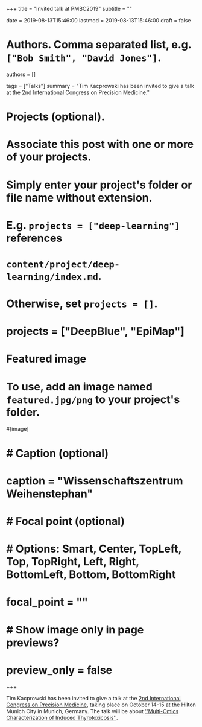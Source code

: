 +++
title = "Invited talk at PMBC2019"
subtitle = ""

date = 2019-08-13T15:46:00
lastmod = 2019-08-13T15:46:00
draft = false

# Authors. Comma separated list, e.g. `["Bob Smith", "David Jones"]`.
authors = []

tags = ["Talks"]
summary = "Tim Kacprowski has been invited to give a talk at the 2nd International Congress on Precision Medicine."

# Projects (optional).
#   Associate this post with one or more of your projects.
#   Simply enter your project's folder or file name without extension.
#   E.g. `projects = ["deep-learning"]` references 
#   `content/project/deep-learning/index.md`.
#   Otherwise, set `projects = []`.
# projects = ["DeepBlue", "EpiMap"]

# Featured image
# To use, add an image named `featured.jpg/png` to your project's folder. 
#[image]
#  # Caption (optional)
#  caption = "Wissenschaftszentrum Weihenstephan"
#
#  # Focal point (optional)
#  # Options: Smart, Center, TopLeft, Top, TopRight, Left, Right, BottomLeft, Bottom, BottomRight
#  focal_point = ""
#
#  # Show image only in page previews?
#  preview_only = false

+++

Tim Kacprowski has been invited to give a talk at the [2nd International Congress on Precision Medicine](https://www.pmbc2019.com), taking place on
October 14-15 at the Hilton Munich City in Munich, Germany. The talk will be about
[''Multi-Omics Characterization of Induced Thyrotoxicosis''](www.pmbc2019.com/multi-omics-characterization-of-induced-thyrotoxi.aspx).

